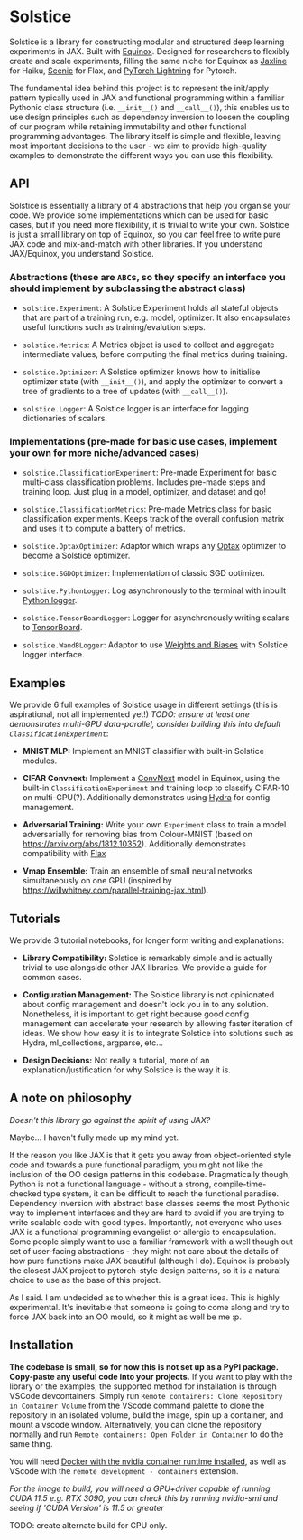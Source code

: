 # Solstice

Solstice is a library for constructing modular and structured deep learning experiments in JAX. Built with [Equinox](https://docs.kidger.site/equinox/). Designed for researchers to flexibly create and scale experiments, filling the same niche for Equinox as [Jaxline](https://github.com/deepmind/jaxline) for Haiku, [Scenic](https://github.com/google-research/scenic) for Flax, and [PyTorch Lightning](https://pytorch-lightning.readthedocs.io/en/latest/) for Pytorch.

The fundamental idea behind this project is to represent the init/apply pattern typically used in JAX and functional programming within a familiar Pythonic class structure (i.e. `__init__()` and `__call__()`), this enables us to use design principles such as dependency inversion to loosen the coupling of our program while retaining immutability and other functional programming advantages. The library itself is simple and flexible, leaving most important decisions to the user - we aim to provide high-quality examples to demonstrate the different ways you can use this flexibility.

## API

Solstice is essentially a library of 4 abstractions that help you organise your code. We provide some implementations which can be used for basic cases, but if you need more flexibility, it is trivial to write your own. Solstice is just a small library on top of Equinox, so you can feel free to write pure JAX code and mix-and-match with other libraries. If you understand JAX/Equinox, you understand Solstice.

### Abstractions (these are `ABC`s, so they specify an interface you should implement by subclassing the abstract class)

- `solstice.Experiment`: A Solstice Experiment holds all stateful objects that are part of a training run, e.g. model, optimizer. It also encapsulates useful functions such as training/evalution steps.

- `solstice.Metrics`: A Metrics object is used to collect and aggregate intermediate values, before computing the final metrics during training.

- `solstice.Optimizer`: A Solstice optimizer knows how to initialise optimizer state (with `__init__()`), and apply the optimizer to convert a tree of gradients to a tree of updates (with `__call__()`).

- `solstice.Logger`: A Solstice logger is an interface for logging dictionaries of scalars.

### Implementations (pre-made for basic use cases, implement your own for more niche/advanced cases)

- `solstice.ClassificationExperiment`: Pre-made Experiment for basic multi-class classification problems. Includes pre-made steps and training loop. Just plug in a model, optimizer, and dataset and go!

- `solstice.ClassificationMetrics`: Pre-made Metrics class for basic classification experiments. Keeps track of the overall confusion matrix and uses it to compute a battery of metrics.

- `solstice.OptaxOptimizer`: Adaptor which wraps any [Optax](https://optax.readthedocs.io/en/latest/) optimizer to become a Solstice optimizer.

- `solstice.SGDOptimizer`: Implementation of classic SGD optimizer.

- `solstice.PythonLogger`: Log asynchronously to the terminal with inbuilt [Python logger](https://docs.python.org/3/library/logging.html).

- `solstice.TensorBoardLogger`: Logger for asynchronously writing scalars to [TensorBoard](https://www.tensorflow.org/tensorboard).

- `solstice.WandBLogger`: Adaptor to use [Weights and Biases](https://docs.wandb.ai/) with Solstice logger interface.

## Examples

We provide 6 full examples of Solstice usage in different settings (this is aspirational, not all implemented yet!) *TODO: ensure at least one demonstrates multi-GPU data-parallel, consider building this into default `ClassificationExperiment`*:

- **MNIST MLP:** Implement an MNIST classifier with built-in Solstice modules.

- **CIFAR Convnext:** Implement a [ConvNext](https://arxiv.org/abs/2201.03545) model in Equinox, using the built-in `ClassificationExperiment` and training loop to classify CIFAR-10 on multi-GPU(?). Additionally demonstrates using [Hydra](https://hydra.cc/docs/intro/) for config management.

- **Adversarial Training:** Write your own `Experiment` class to train a model adversarially for removing bias from Colour-MNIST (based on https://arxiv.org/abs/1812.10352). Additionally demonstrates compatibility with [Flax]()

- **Vmap Ensemble:** Train an ensemble of small neural networks simultaneously on one GPU (inspired by https://willwhitney.com/parallel-training-jax.html).

## Tutorials

We provide 3 tutorial notebooks, for longer form writing and explanations:

- **Library Compatibility:** Solstice is remarkably simple and is actually trivial to use alongside other JAX libraries. We provide a guide for common cases.

- **Configuration Management:** The Solstice library is not opinionated about config management and doesn't lock you in to any solution. Nonetheless, it is important to get right because good config management can accelerate your research by allowing faster iteration of ideas. We show how easy it is to integrate Solstice into solutions such as Hydra, ml_collections, argparse, etc...

- **Design Decisions:** Not really a tutorial, more of an explanation/justification for why Solstice is the way it is.

## A note on philosophy

*Doesn't this library go against the spirit of using JAX?*

Maybe... I haven't fully made up my mind yet.

If the reason you like JAX is that it gets you away from object-oriented style code and towards a pure functional paradigm, you might not like the inclusion of the OO design patterns in this codebase. Pragmatically though, Python is not a functional language - without a strong, compile-time-checked type system, it can be difficult to reach the functional paradise. Dependency inversion with abstract base classes seems the most Pythonic way to implement interfaces and they are hard to avoid if you are trying to write scalable code with good types. Importantly, not everyone who uses JAX is a functional programming evangelist or allergic to encapsulation. Some people simply want to use a familiar framework with a well though out set of user-facing abstractions - they might not care about the details of how pure functions make JAX beautiful (although I do). Equinox is probably the closest JAX project to pytorch-style design patterns, so it is a natural choice to use as the base of this project.

As I said. I am undecided as to whether this is a great idea. This is highly experimental. It's inevitable that someone is going to come along and try to force JAX back into an OO mould, so it might as well be me :p.

## Installation

**The codebase is small, so for now this is not set up as a PyPI package. Copy-paste any useful code into your projects.** If you want to play with the library or the examples, the supported method for installation is through VSCode devcontainers. Simply run `Remote containers: Clone Repository in Container Volume` from the VScode command palette to clone the repository in an isolated volume, build the image, spin up a container, and mount a vscode window. Alternatively, you can clone the repository normally and run `Remote containers: Open Folder in Container` to do the same thing.

You will need [Docker with the nvidia container runtime installed](https://docs.nvidia.com/datacenter/cloud-native/container-toolkit/install-guide.html#docker), as well as VScode with the `remote development - containers` extension.

*For the image to build, you will need a GPU+driver capable of running CUDA 11.5 e.g. RTX 3090, you can check this by running nvidia-smi and seeing if 'CUDA Version' is 11.5 or greater*

TODO: create alternate build for CPU only.
